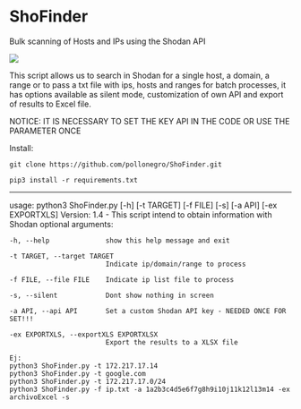 # ShoFinder
Bulk scanning of Hosts and IPs using the Shodan API

![](https://github.com/pollonegro/ShoFinder/blob/master/img/ShoFinderImg.png)

This script allows us to search in Shodan for a single host, a domain, a range or to pass a txt file with ips, hosts and ranges for batch processes, it has options available as silent mode, customization of own API and export of results to Excel file.

NOTICE: IT IS NECESSARY TO SET THE KEY API IN THE CODE OR USE THE PARAMETER ONCE


Install:

    git clone https://github.com/pollonegro/ShoFinder.git

    pip3 install -r requirements.txt


--------------------------------------------------------------------------------------

usage: python3 ShoFinder.py [-h] [-t TARGET] [-f FILE] [-s] [-a API] [-ex EXPORTXLS] 
Version: 1.4 - This script intend to obtain information with Shodan 
optional arguments: 

    -h, --help              show this help message and exit 
  
    -t TARGET, --target TARGET 
                            Indicate ip/domain/range to process 
                        
    -f FILE, --file FILE    Indicate ip list file to process 
  
    -s, --silent            Dont show nothing in screen 
  
    -a API, --api API       Set a custom Shodan API key - NEEDED ONCE FOR SET!!!
  
    -ex EXPORTXLS, --exportXLS EXPORTXLSX 
                            Export the results to a XLSX file 

    Ej:
    python3 ShoFinder.py -t 172.217.17.14
    python3 ShoFinder.py -t google.com
    python3 ShoFinder.py -t 172.217.17.0/24
    python3 ShoFinder.py -f ip.txt -a 1a2b3c4d5e6f7g8h9i10j11k12l13m14 -ex archivoExcel -s
